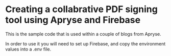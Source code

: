 # Creating a collabrative PDF signing tool using Apryse and Firebase

This is the sample code that is used within a couple of blogs from Apryse.

In order to use it you will need to set up Firebase, and copy the environment values into a .env file.
